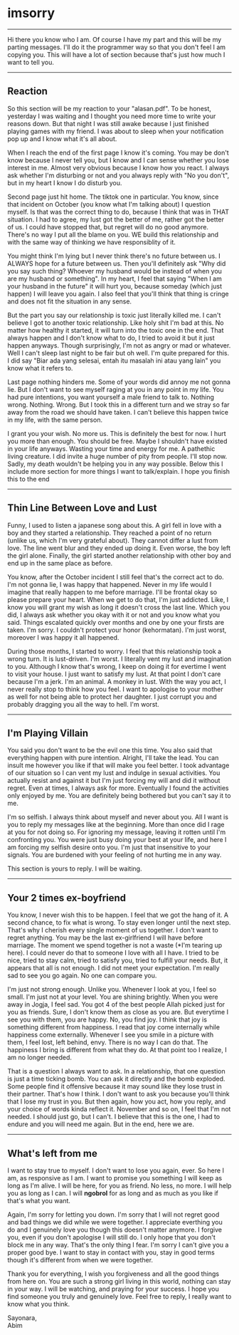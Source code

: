 # imsorry

---

Hi there you know who I am. Of course I have my part and this will be my parting messages. I'll do it the programmer way so that you don't feel I am copying you. This will have a lot of section because that's just how much I want to tell you.  

---

## Reaction

So this section will be my reaction to your "alasan.pdf". To be honest, yesterday I was waiting and I thought you need more time to write your reasons down. But that night I was still awake because I just finished playing games with my friend. I was about to sleep when your notification pop up and I know what it's all about.

When I reach the end of the first page I know it's coming. You may be don't know because I never tell you, but I know and I can sense whether you lose interest in me. Almost very obvious because I know how you react. I always ask whether I'm disturbing or not and you always reply with "No you don't", but in my heart I know I do disturb you.

Second page just hit home. The tiktok one in particular. You know, since that incident on October (you know what I'm talking about) I question myself. Is that was the correct thing to do, because I think that was in THAT situation. I had to agree, my lust got the better of me, rather got the better of us. I could have stopped that, but regret will do no good anymore. There's no way I put all the blame on you. WE build this relationship and with the same way of thinking we have responsiblity of it.

You might think I'm lying but I never think there's no future between us. I ALWAYS hope for a future between us. Then you'll definitely ask "Why did you say such thing? Whoever my husband would be instead of when you are my husband or something". In my heart, I feel that saying "When I am your husband in the future" it will hurt you, because someday (which just happen) I will leave you again. I also feel that you'll think that thing is cringe and does not fit the situation in any sense.

But the part you say our relationship is toxic just literally killed me. I can't believe I got to another toxic relationship. Like holy shit I'm bad at this. No matter how healthy it started, it will turn into the toxic one in the end. That always happen and I don't know what to do, I tried to avoid it but it just happen anyways. Though surprisingly, I'm not as angry or mad or whatever. Well I can't sleep last night to be fair but oh well. I'm quite prepared for this. I did say "Biar ada yang selesai, entah itu masalah ini atau yang lain" you know what it refers to.

Last page nothing hinders me. Some of your words did annoy me not gonna lie. But I don't want to see myself raging at you in any point in my life. You had pure intentions, you want yourself a male friend to talk to. Nothing wrong. Nothing. Wrong. But I took this in a different turn and we stray so far away from the road we should have taken. I can't believe this happen twice in my life, with the same person.

I grant you your wish. No more us. This is definitely the best for now. I hurt you more than enough. You should be free. Maybe I shouldn't have existed in your life anyways. Wasting your time and energy for me. A pathethic living creature. I did invite a huge number of pity from people. I'll stop now. Sadly, my death wouldn't be helping you in any way possible. Below this I include more section for more things I want to talk/explain. I hope you finish this to the end

---

## Thin Line Between Love and Lust

Funny, I used to listen a japanese song about this. A girl fell in love with a boy and they started a relationship. They reached a point of no return (unlike us, which I'm very grateful about). They cannot differ a lust from love. The line went blur and they ended up doing it. Even worse, the boy left the girl alone. Finally, the girl started another relationship with other boy and end up in the same place as before.

You know, after the October incident I still feel that's the correct act to do. I'm not gonna lie, I was happy that happened. Never in my life would I imagine that really happen to me before marriage. I'll be frontal okay so please prepare your heart. When we get to do that, I'm just addicted. Like, I know you will grant my wish as long it doesn't cross the last line. Which you did, I always ask whether you okay with it or not and you know what you said. Things escalated quickly over months and one by one your firsts are taken. I'm sorry. I couldn't protect your honor (kehormatan). I'm just worst, moreover I was happy it all happened.

During those months, I started to worry. I feel that this relationship took a wrong turn. It is lust-driven. I'm worst. I literally vent my lust and imagination to you. Although I know that's wrong, I keep on doing it for evertime I went to visit your house. I just want to satisfy my lust. At that point I don't care because I'm a jerk. I'm an animal. A monkey in lust. With the way you act, I never really stop to think how you feel. I want to apologise to your mother as well for not being able to protect her daughter. I just corrupt you and probably dragging you all the way to hell. I'm worst.

---

## I'm Playing Villain

You said you don't want to be the evil one this time. You also said that everything happen with pure intention. Alright, I'll take the lead. You can insult me however you like if that will make you feel better. I took advantage of our situation so I can vent my lust and indulge in sexual activities. You actually resist and against it but I'm just forcing my will and did it without regret. Even at times, I always ask for more. Eventually I found the activities only enjoyed by me. You are definitely being bothered but you can't say it to me.

I'm so selfish. I always think about myself and never about you. All I want is you to reply my messages like at the beginning. More than once did I rage at you for not doing so. For ignoring my message, leaving it rotten until I'm confronting you. You were just busy doing your best at your life, and here I am forcing my selfish desire onto you. I'm just that insensitive to your signals. You are burdened with your feeling of not hurting me in any way.

This section is yours to reply. I will be waiting.

---

## Your 2 times ex-boyfriend

You know, I never wish this to be happen. I feel that we got the hang of it. A second chance, to fix what is wrong. To stay even longer until the next step. That's why I cherish every single moment of us together. I don't want to regret anything. You may be the last ex-girlfriend I will have before marriage. The moment we spend together is not a waste (*I'm tearing up here). I could never do that to someone I love with all I have. I tried to be nice, tried to stay calm, tried to satisfy you, tried to fulfill your needs. But, it appears that all is not enough. I did not meet your expectation. I'm really sad to see you go again. No one can compare you.

I'm just not strong enough. Unlike you. Whenever I look at you, I feel so small. I'm just not at your level. You are shining brightly. When you were away in Jogja, I feel sad. You got 4 of the best people Allah picked just for you as friends. Sure, I don't know them as close as you are. But everytime I see you with them, you are happy. No, you find joy. I think that joy is something different from happiness. I read that joy come internally while happiness come externally. Whenever I see you smile in a picture with them, I feel lost, left behind, envy. There is no way I can do that. The happiness I bring is different from what they do. At that point too I realize, I am no longer needed.

That is a question I always want to ask. In a relationship, that one question is just a time ticking bomb. You can ask it directly and the bomb exploded. Some people find it offensive because it may sound like they lose trust in their partner. That's how I think. I don't want to ask you because you'll think that I lose my trust in you. But then again, how you act, how you reply, and your choice of words kinda reflect it. November and so on, I feel that I'm not needed. I should just go, but I can't. I believe that this is the one, I had to endure and you will need me again. But in the end, here we are.

---

## What's left from me

I want to stay true to myself. I don't want to lose you again, ever. So here I am, as responsive as I am. I want to promise you something I will keep as long as I'm alive. I will be here, for you as friend. No less, no more. I will help you as long as I can. I will **ngobrol** for as long and as much as you like if that's what you want.

Again, I'm sorry for letting you down. I'm sorry that I will not regret good and bad things we did while we were together. I appreciate everthing you do and I genuinely love you though this doesn't matter anymore. I forgive you, even if you don't apologise I will still do. I only hope that you don't block me in any way. That's the only thing I fear. I'm sorry I can't give you a proper good bye. I want to stay in contact with you, stay in good terms though it's different from when we were together.

Thank you for everything, I wish you forgiveness and all the good things from here on. You are such a strong girl living in this world, nothing can stay in your way. I will be watching, and praying for your success. I hope you find someone you truly and genuinely love. Feel free to reply, I really want to know what you think.

Sayonara,  
Abim
